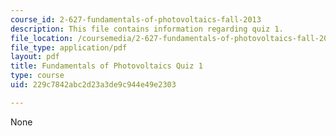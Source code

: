 ```yaml
---
course_id: 2-627-fundamentals-of-photovoltaics-fall-2013
description: This file contains information regarding quiz 1.
file_location: /coursemedia/2-627-fundamentals-of-photovoltaics-fall-2013/229c7842abc2d23a3de9c944e49e2303_MIT2_627F13_Quiz1.pdf
file_type: application/pdf
layout: pdf
title: Fundamentals of Photovoltaics Quiz 1
type: course
uid: 229c7842abc2d23a3de9c944e49e2303

---
```

None